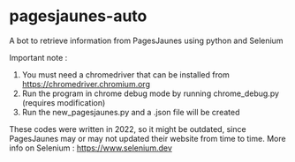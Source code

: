 # pagesjaunes-auto
A bot to retrieve information from PagesJaunes using python and Selenium

Important note : 
1. You must need a chromedriver that can be installed from https://chromedriver.chromium.org
2. Run the program in chrome debug mode by running chrome_debug.py (requires modification)
3. Run the new_pagesjaunes.py  and a .json file will be created

These codes were written in 2022, so it might be outdated, since PagesJaunes may or may not updated their website from time to time. More info on Selenium : https://www.selenium.dev
